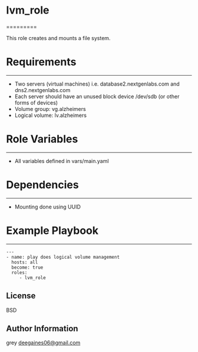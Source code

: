 # lvm_role
=========

This role creates and mounts a file system.<br>

# Requirements
------------

 * Two servers (virtual machines) i.e. database2.nextgenlabs.com and dns2.nextgenlabs.com<br>
 * Each server should have an unused block device /dev/sdb (or other forms of devices)
 * Volume group: vg.alzheimers<br>
 * Logical volume: lv.alzheimers<br>

# Role Variables
--------------
 * All variables defined in vars/main.yaml <br>

# Dependencies
------------
 * Mounting done using UUID<br>
 

# Example Playbook
----------------

    ---
    - name: play does logical volume management
      hosts: all
      become: true
      roles:
         - lvm_role

License
-------

BSD

Author Information
------------------

grey deegaines06@gmail.com
